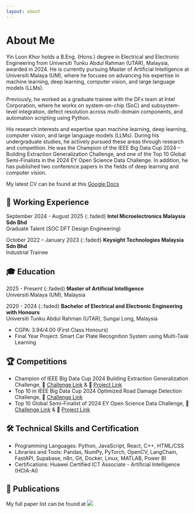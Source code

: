 ```yaml
---
layout: about
---
```


# About Me
Yin Loon Khor holds a B.Eng. (Hons.) degree in Electrical and Electronic Engineering from Universiti Tunku Abdul Rahman (UTAR), Malaysia, awarded in 2024. He is currently pursuing Master of Artificial Intelligence at Universiti Malaya (UM), where he focuses on advancing his expertise in machine learning, deep learning, computer vision, and large language models (LLMs).

Previously, he worked as a graduate trainee with the DFx team at Intel Corporation, where he works on system-on-chip (SoC) and subsystem-level integration, defect resolution across multi-domain components, and automation scripting using Python.

His research interests and expertise span machine learning, deep learning, computer vision, and large language models (LLMs). During his undergraduate studies, he actively pursued these areas through research and competition. He was the Champion of the IEEE Big Data Cup 2024 – Building Extraction Generalization Challenge, and one of the Top 10 Global Semi-Finalists in the 2024 EY Open Science Data Challenge. In addition, he has published two conference papers in the fields of deep learning and computer vision.

My latest CV can be found at this [Google Docs](https://docs.google.com/document/d/1YE5wxl1Yy7p_4wn3O_Ek9joY1kHJqYNP/edit?usp=sharing&ouid=111603339437644440976&rtpof=true&sd=true)

## 💼 Working Experience
September 2024 - August 2025
{:.faded}
**Intel Microelectronics Malaysia Sdn Bhd**<br>
Graduate Talent (SOC DFT Design Engineering)

October 2022 – January 2023
{:.faded}
**Keysight Technologies Malaysia Sdn Bhd**<br>
Industrial Trainee

## 🎓 Education
2025 - Present
{:.faded}
**Master of Artificial Intelligence**<br>
Universiti Malaya (UM), Malaysia

2020 - 2024
{:.faded}
**Bachelor of Electrical and Electronic Engineering with Honours**<br>
Universiti Tunku Abdul Rahman (UTAR), Sungai Long, Malaysia
- CGPA: 3.94/4.00 (First Class Honours)
- Final Year Project: Smart Car Plate Recognition System using Multi-Task Learning

## 🏆 Competitions
- Champion of IEEE Big Data Cup 2024 Building Extraction Generalization Challenge, 🔗 [Challenge Link](https://www.kaggle.com/competitions/building-extraction-generalization-2024/leaderboard) & 📂 [Project Link](https://doubley-begc2024.github.io/)
- Top 10 in IEEE Big Data Cup 2024 Optimized Road Damage Detection Challenge, 🔗 [Challenge Link](https://orddc2024.sekilab.global/overview/)
- Top 10 Global Semi-Finalist of 2024 EY Open Science Data Challenge, 🔗 [Challenge Link](https://challenge.ey.com/challenges/past/tropical-cyclone-damage-assessment-lrrno2xm?id=6523d842d39bfc776beadda7) & 📂 [Project Link](https://double-y-ey-challenge-2024.github.io/)

## 🛠️ Technical Skills and Certification
- Programming Languages: Python, JavaScript, React, C++, HTML/CSS
- Libraries and Tools: Pandas, NumPy, PyTorch, OpenCV, LangChain, FastAPI, Supabase, n8n, Git, Docker, Linux, MATLAB, Power BI
- Certifications: Huawei Certified ICT Associate - Artificial Intelligence (HCIA-AI)

## 📝 Publications
My full paper list can be found at [![](https://img.shields.io/badge/Google_Scholar-Yin_Loon_Khor-grey?style=flat-square&labelColor=4285F4&logo=googlescholar&logoColor=white)](https://scholar.google.com/citations?user=gPvGSl8AAAAJ&hl=en&oi=ao)

